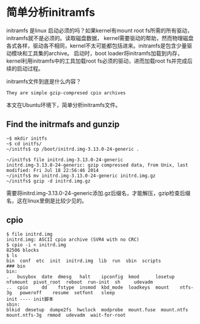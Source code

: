 # 简单分析initramfs


initramfs 是linux 启动必须的吗？如果kernel有mount root fs所需的所有驱动，initramfs就不是必须的。读取磁盘数据，
kernel需要驱动的帮助，然而物理磁盘各式各样，驱动各不相同，kernel不太可能都包括进来。initramfs是包含少量驱动模块和工具集的archive。
启动时，boot loader将initramfs加载到内存，kernel利用initramfs中的工具加载root fs必须的驱动，进而加载root fs并完成后续的启动过程。

initramfs文件到底是什么内容？

```
They are simple gzip-compresed cpio archives
```

本文在Ubuntu环境下，简单分析initramfs文件。



## Find the initrmafs and gunzip
```
~$ mkdir initfs
~$ cd initfs/
~/initfs$ cp /boot/initrd.img-3.13.0-24-generic .

~/initfs$ file initrd.img-3.13.0-24-generic 
initrd.img-3.13.0-24-generic: gzip compressed data, from Unix, last modified: Fri Jul 18 22:56:46 2014
~/initfs$ mv initrd.img-3.13.0-24-generic initrd.img.gz
~/initfs$ gzip -d initrd.img.gz 
```
需要将initrd.img-3.13.0-24-generic添加.gz后缀名，才能解压，gzip检查后缀名，这在linux里倒是比较少见的。

## cpio
```
$ file initrd.img 
initrd.img: ASCII cpio archive (SVR4 with no CRC)
$ cpio -i < initrd.img 
82506 blocks
$ ls
bin  conf  etc  init  initrd.img  lib  run  sbin  scripts
### bin
bin:
.   busybox  date  dmesg   halt    ipconfig  kmod      losetup  nfsmount  pivot_root  reboot  run-init  sh     udevadm
..  cpio     dd    fstype  insmod  kbd_mode  loadkeys  mount    ntfs-3g   poweroff    resume  setfont   sleep
init ---- init脚本
sbin:
blkid  dmsetup  dumpe2fs  hwclock  modprobe  mount.fuse  mount.ntfs  mount.ntfs-3g  rmmod  udevadm  wait-for-root
```
